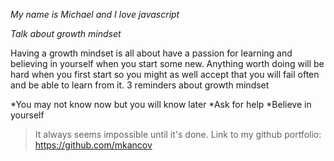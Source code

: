  

_My name is Michael and I love javascript_

*Talk about growth mindset*

Having a growth mindset is all about have a passion for learning and believing in yourself when you start some new. Anything worth doing will be hard when you first start so you might as well accept that you will fail often and be able to learn from it.
3 reminders about growth mindset

*You may not know now but you will know later
*Ask for help
*Believe in yourself
>It always seems impossible until it's done.
Link to my github portfolio: https://github.com/mkancov
